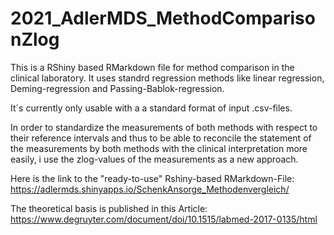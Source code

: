 # 2021_AdlerMDS_MethodComparisonZlog

This is a RShiny based RMarkdown file for method comparison in the clinical laboratory. It uses standrd regression methods like linear regression, Deming-regression and Passing-Bablok-regression.

It´s currently only usable with a a standard format of input .csv-files.

In order to standardize the measurements of both methods with respect to their reference intervals and thus to be able to reconcile the statement of the measurements by both methods with the clinical interpretation more easily, i use the zlog-values of the measurements as a new approach.

Here is the link to the "ready-to-use" Rshiny-based RMarkdown-File: https://adlermds.shinyapps.io/SchenkAnsorge_Methodenvergleich/

The theoretical basis is published in this Article: https://www.degruyter.com/document/doi/10.1515/labmed-2017-0135/html
